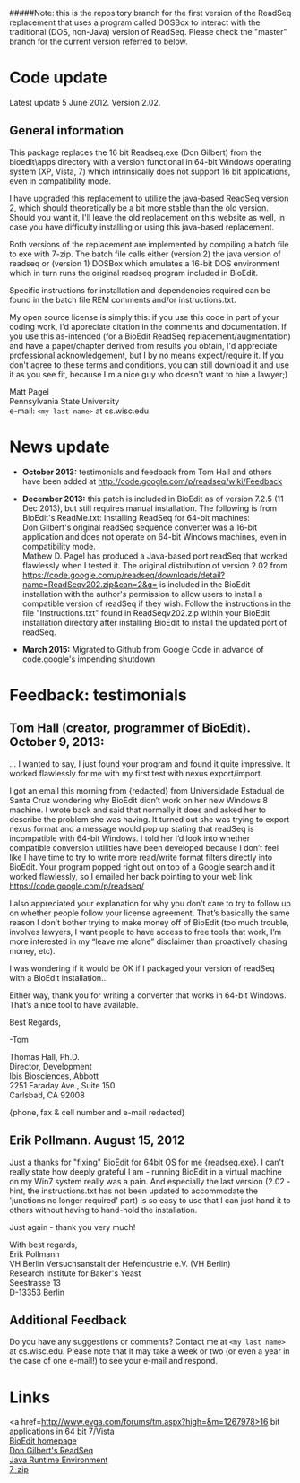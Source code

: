 #####Note: this is the repository branch for the first version of the ReadSeq replacement that uses a program called DOSBox to interact with the traditional (DOS, non-Java) version of ReadSeq.  Please check the "master" branch for the current version referred to below.

Code update
====
Latest update 5 June 2012.  Version 2.02.

General information
----
This package replaces the 16 bit Readseq.exe (Don Gilbert) from the bioedit\apps directory with a version functional in 64-bit Windows operating system (XP, Vista, 7) which intrinsically does not support 16 bit applications, even in compatibility mode.

I have upgraded this replacement to utilize the java-based ReadSeq version 2, which should theoretically be a bit more stable than the old version.  Should you want it, I'll leave the old replacement on this website as well, in case you have difficulty installing or using this java-based replacement.

Both versions of the replacement are implemented by compiling a batch file to exe with 7-zip. The batch file calls either (version 2) the java version of readseq or (version 1) DOSBox which emulates a 16-bit DOS environment which in turn runs the original readseq program included in BioEdit.

Specific instructions for installation and dependencies required can be found in the batch file REM comments and/or instructions.txt.

My open source license is simply this: if you use this code in part of your coding work, I'd appreciate citation in the comments and documentation.  If you use this as-intended (for a BioEdit ReadSeq replacement/augmentation) and have a paper/chapter derived from results you obtain, I'd appreciate professional acknowledgement, but I by no means expect/require it.  If you don't agree to these terms and conditions, you can still download it and use it as you see fit, because I'm a nice guy who doesn't want to hire a lawyer;)

Matt Pagel<br>
Pennsylvania State University<br>
e-mail: `<my last name>` at cs.wisc.edu

News update
====
  * <b>October 2013:</b> testimonials and feedback from Tom Hall and others have been added at http://code.google.com/p/readseq/wiki/Feedback

  * <b>December 2013:</b> this patch is included in BioEdit as of version 7.2.5 (11 Dec 2013), but still requires manual installation. The following is from BioEdit's ReadMe.txt:
   Installing ReadSeq for 64-bit machines:<br>
   Don Gilbert's original readSeq sequence converter was a 16-bit application and does not operate on 64-bit Windows machines, even in compatibility mode.  <br>
   Mathew D. Pagel has produced a Java-based port readSeq that worked flawlessly when I tested it.  The original distribution of version 2.02 from https://code.google.com/p/readseq/downloads/detail?name=ReadSeqv202.zip&can=2&q= is included in the BioEdit installation with the author's permission to allow users to install a compatible version of readSeq if they wish.  Follow the instructions in the file "Instructions.txt" found in ReadSeqv202.zip within your BioEdit installation directory after installing BioEdit to install the updated port of readSeq.

  * <b>March 2015:</b> Migrated to Github from Google Code in advance of code.google's impending shutdown

Feedback: testimonials
====
<b>Tom Hall</b> (creator, programmer of BioEdit). October 9, 2013:
----

 ...
 I wanted to say, I just found your program and found it quite impressive.  It worked flawlessly for me with my first test with nexus export/import.

 I got an email this morning from {redacted} from Universidade Estadual de Santa Cruz wondering why BioEdit didn’t work on her new Windows 8 machine.  I wrote back and said that normally it does and asked her to describe the problem she was having.  It turned out she was trying to export nexus format and a message would pop up stating that readSeq is incompatible with 64-bit Windows.  I told her I’d look into whether compatible conversion utilities have been developed because I don’t feel like I have time to try to write more read/write format filters directly into BioEdit.  Your program popped right out on top of a Google search and it worked flawlessly, so I emailed her back pointing to your web link https://code.google.com/p/readseq/

 I also appreciated your explanation for why you don’t care to try to follow up on whether people follow your license agreement.  That’s basically the same reason I don’t bother trying to make money off of BioEdit (too much trouble, involves lawyers, I want people to have access to free tools that work, I’m more interested in my “leave me alone” disclaimer than proactively chasing money, etc).

 I was wondering if it would be OK if I packaged your version of readSeq with a BioEdit installation...

 Either way, thank you for writing a converter that works in 64-bit Windows.  That’s a nice tool to have available.

 
 Best Regards,

 -Tom
 
 Thomas Hall, Ph.D.<br>
 Director, Development<br>
 Ibis Biosciences, Abbott<br>
 2251 Faraday Ave., Suite 150<br>
 Carlsbad, CA 92008<br>

 {phone, fax & cell number and e-mail redacted}


Erik Pollmann. August 15, 2012
----
 Just a thanks for "fixing" BioEdit for 64bit OS for me {readseq.exe}. I can't really state how deeply grateful I am - running BioEdit in a virtual machine on my Win7 system really was a pain. And especially the last version (2.02 - hint, the instructions.txt has not been updated to accommodate the 'junctions no longer required' part) is so easy to use that I can just hand it to others without having to hand-hold the installation.

 Just again - thank you very much!

 With best regards,<br>
 Erik Pollmann<br>
 VH Berlin Versuchsanstalt der Hefeindustrie e.V. (VH Berlin)<br>
 Research Institute for Baker's Yeast<br>
 Seestrasse 13<br>
 D-13353 Berlin

Additional Feedback
----
Do you have any suggestions or comments?  Contact me at `<my last name>` at cs.wisc.edu.  Please note that it may take a week or two (or even a year in the case of one e-mail!) to see your e-mail and respond.

Links
====
<a href=http://www.evga.com/forums/tm.aspx?high=&m=1267978>16 bit applications in 64 bit 7/Vista</a><br />
<a href=http://www.mbio.ncsu.edu/bioedit/bioedit.html>BioEdit homepage</a><br />
<a href=http://iubio.bio.indiana.edu/soft/molbio/readseq/>Don Gilbert's ReadSeq</a><br />
<a href=http://www.oracle.com/technetwork/java/javase/downloads/jre-7u3-download-1501631.html>Java Runtime Environment</a><br />
<a href=http://www.7-zip.org/>7-zip</a><br />
